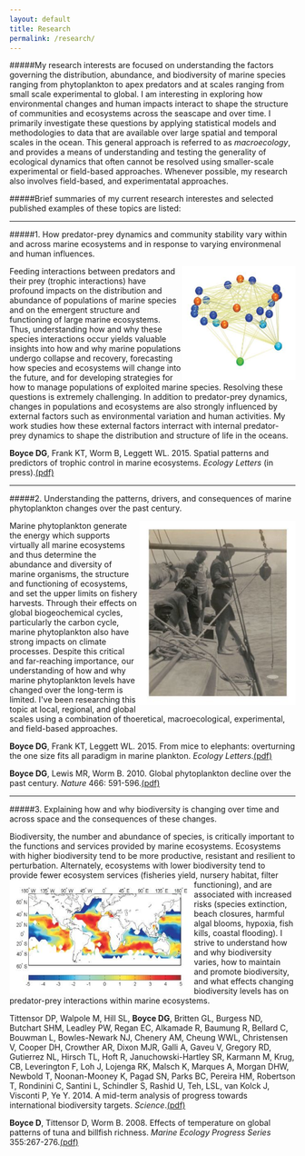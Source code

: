 ```yaml
---
layout: default
title: Research
permalink: /research/
---
```


#####My research interests are focused on understanding the factors governing the distribution, abundance, and biodiversity of marine species ranging from phytoplankton to apex predators and at scales ranging from small scale experimental to global. I am interesting in exploring how environmental changes and human impacts interact to shape the structure of communities and ecosystems across the seascape and over time. I primarily investigate these questions by applying statistical models and methodologies to data that are available over large spatial and temporal scales in the ocean. This general approach is  referred to as *macroecology*, and provides a means of understanding and testing the generality of ecological dynamics that often cannot be resolved using smaller-scale experimental or field-based approaches. Whenever possible, my research also involves field-based, and experimentatal approaches.

#####Brief summaries of my current research interestes and selected published examples of these topics are listed: 

_ _ _

#####1. How predator-prey dynamics and community stability vary within and across marine ecosystems and in response to varying environmenal and human influences.

<img src="/images/trophiccontrol_researchnw.jpg" align='right' width="200" height="200" /> Feeding interactions between predators and their prey (trophic interactions) have profound impacts on the distribution and abundance of populations of marine species and on the  emergent structure and functioning of large marine ecosystems. Thus, understanding how and why these species interactions occur yields valuable insights into how and why marine populations undergo collapse and recovery, forecasting how species and ecosystems will change into the future, and for developing strategies for how to manage populations of exploited marine species. Resolving these questions is extremely challenging. In addition to predator-prey dynamics, changes in populations and ecosystems are also strongly influenced by external factors such as environmental variation and human activities. My work studies how these external factors interract with internal predator-prey dynamics to shape the distribution and structure of life in the oceans. 

**Boyce DG**, Frank KT, Worm B, Leggett WL. 2015. Spatial patterns and predictors of trophic control in marine ecosystems. *Ecology Letters* (in press).[(pdf)][2015b]

_ _ _

#####2. Understanding the patterns, drivers, and consequences of marine phytoplankton changes over the past century.

<img src="/images/phytoplankton_researchnw.jpg" align='right' width="275" height="325" /> Marine phytoplankton generate the energy which supports virtually all marine ecosystems and thus determine the abundance and diversity of marine organisms, the structure and functioning of ecosystems, and set the upper limits on fishery harvests. Through their effects on global biogeochemical cycles, particularly the carbon cycle, marine phytoplankton also have strong impacts on climate processes. Despite this critical and far-reaching importance, our understanding of how and why marine phytoplankton levels have changed over the long-term is limited. I've been researching this topic at local, regional, and global scales using a combination of thoeretical, macroecological, experimental, and field-based approaches. 

**Boyce DG**, Frank KT, Leggett WL. 2015. From mice to elephants: overturning the one size fits all paradigm in marine plankton. *Ecology Letters*.[(pdf)][2015a]

**Boyce DG**, Lewis MR, Worm B. 2010. Global phytoplankton decline over the past century. *Nature* 466: 591-596.[(pdf)][2010]

_ _ _

#####3. Explaining how and why biodiversity is changing over time and across space and the consequences of these changes.

 Biodiversity, the number and abundance of species, is critically important to the functions and services provided by marine ecosystems. Ecosystems with higher biodiversity tend to be more productive, resistant and resilient to  perturbation. Alternately, ecosystems with lower biodiversity tend to provide fewer ecosystem services (fisheries yield, <img src="/images/biodiveristy_researchnw.jpg" align='left' width="325" height="200" /> nursery habitat, filter functioning), and are associated with increased risks (species extinction, beach closures, harmful algal blooms, hypoxia, fish kills, coastal flooding). I strive to understand how and why biodiversity varies, how to maintain and promote biodiversity, and what effects changing biodiversity levels has on predator-prey interactions within marine ecosystems. 
 
Tittensor DP,  Walpole M, Hill SL, **Boyce DG**, Britten GL, Burgess ND, Butchart SHM, Leadley PW, Regan EC, Alkamade R, Baumung R, Bellard C, Bouwman L, Bowles-Newark NJ, Chenery AM, Cheung WWL, Christensen V, Cooper DH, Crowther AR, Dixon MJR, Galli A, Gaveu V, Gregory RD, Gutierrez NL, Hirsch TL, Hoft R, Januchowski-Hartley SR, Karmann M, Krug, CB, Leverington F, Loh J, Lojenga RK, Malsch K, Marques A, Morgan DHW, Newbold T, Noonan-Mooney K, Pagad SN, Parks BC, Pereira HM, Robertson T, Rondinini C, Santini L, Schindler S, Rashid U, Teh, LSL, van Kolck J, Visconti P, Ye Y. 2014. A mid-term analysis of progress towards international biodiversity targets. *Science*.[(pdf)][2014a]

**Boyce D**, Tittensor D, Worm B. 2008. Effects of temperature on global patterns of tuna and billfish richness. *Marine Ecology Progress Series* 355:267-276.[(pdf)][2008]



[2008]: /papers/Boyce.2008.pdf
[2012]: /papers/Boyce_etal_2012.pdf
[2010]: /papers/Boyce.2010_Nature.pdf
[2014]: /papers/Boyce.2014.pdf
[2014a]: /papers/Tittensor.2014.pdf
[2014b]: /papers/Lewandowska.2014.pdf
[2015a]: /papers/Boyce.2015.pdf
[2015b]: /papers/Boyce.2015b.pdf
[2011]: /papers/Boyce.2011.pdf

[flickr]: https://www.flickr.com/photos/127552234@N03/